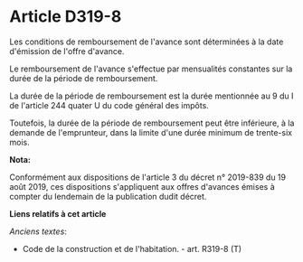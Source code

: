 # Article D319-8

Les conditions de remboursement de l'avance sont déterminées à la date d'émission de l'offre d'avance.

Le remboursement de l'avance s'effectue par mensualités constantes sur la durée de la période de remboursement.

La durée de la période de remboursement est la durée mentionnée au 9 du I de l'article 244 quater U du code général des
impôts.

Toutefois, la durée de la période de remboursement peut être inférieure, à la demande de l'emprunteur, dans la limite d'une
durée minimum de trente-six mois.

**Nota:**

Conformément aux dispositions de l'article 3 du décret n° 2019-839 du 19 août 2019, ces dispositions s'appliquent aux offres
d'avances émises à compter du lendemain de la publication dudit décret.

**Liens relatifs à cet article**

_Anciens textes_:

  - Code de la construction et de l'habitation. - art. R319-8 (T)
